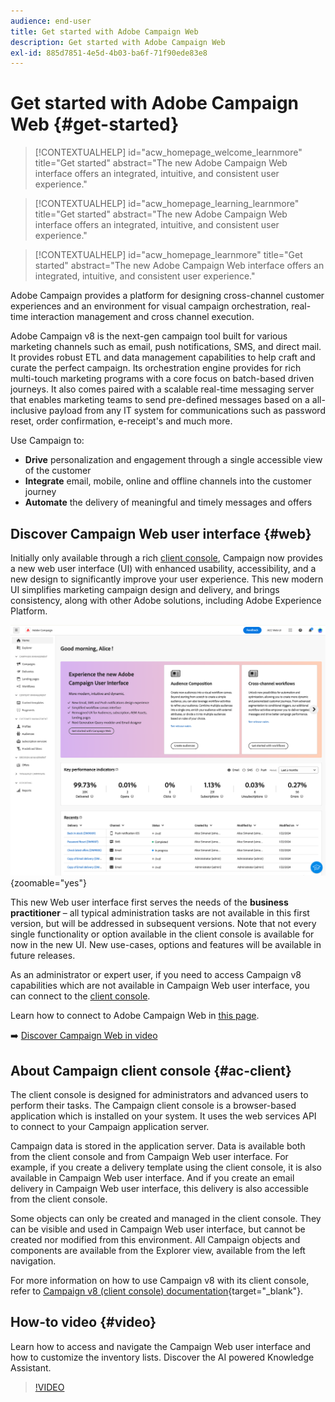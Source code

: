 ```yaml
---
audience: end-user
title: Get started with Adobe Campaign Web
description: Get started with Adobe Campaign Web
exl-id: 885d7851-4e5d-4b03-ba6f-71f90ede83e8
---
```

# Get started with Adobe Campaign Web {#get-started}

>[!CONTEXTUALHELP]
>id="acw_homepage_welcome_learnmore"
>title="Get started"
>abstract="The new Adobe Campaign Web interface offers an integrated, intuitive, and consistent user experience."

>[!CONTEXTUALHELP]
>id="acw_homepage_learning_learnmore"
>title="Get started"
>abstract="The new Adobe Campaign Web interface offers an integrated, intuitive, and consistent user experience."

>[!CONTEXTUALHELP]
>id="acw_homepage_learnmore"
>title="Get started"
>abstract="The new Adobe Campaign Web interface offers an integrated, intuitive, and consistent user experience."

Adobe Campaign provides a platform for designing cross-channel customer experiences and an environment for visual campaign orchestration, real-time interaction management and cross channel execution.

Adobe Campaign v8 is the next-gen campaign tool built for various marketing channels such as email, push notifications, SMS, and direct mail. It provides robust ETL and data management capabilities to help craft and curate the perfect campaign. Its orchestration engine provides for rich multi-touch marketing programs with a core focus on batch-based driven journeys. It also comes paired with a scalable real-time messaging server that enables marketing teams to send pre-defined messages based on a all-inclusive payload from any IT system for communications such as password reset, order confirmation, e-receipt's and much more.

Use Campaign to:

* **Drive** personalization and engagement through a single accessible view of the customer
* **Integrate** email, mobile, online and offline channels into the customer journey
* **Automate** the delivery of meaningful and timely messages and offers 

## Discover Campaign Web user interface {#web}

Initially only available through a rich [client console](#ac-client), Campaign now provides a new web user interface (UI) with enhanced usability, accessibility, and a new design to significantly improve your user experience. This new modern UI simplifies marketing campaign design and delivery, and brings consistency, along with other Adobe solutions, including Adobe Experience Platform.

![](assets/home.png){zoomable="yes"}

This new Web user interface first serves the needs of the **business practitioner** – all typical administration tasks are not available in this first version, but will be addressed in subsequent versions. Note that not every single functionality or option available in the client console is available for now in the new UI. New use-cases, options and features will be available in future releases.

As an administrator or expert user, if you need to access Campaign v8 capabilities which are not available in Campaign Web user interface, you can connect to the [client console](#ac-client). 

Learn how to connect to Adobe Campaign Web in [this page](connect-to-campaign.md).

➡️ [Discover Campaign Web in video](#video) 

## About Campaign client console {#ac-client}

The client console is designed for administrators and advanced users to perform their tasks. The Campaign client console is a browser-based application which is installed on your system. It uses the web services API to connect to your Campaign application server.

Campaign data is stored in the application server. Data is available both from the client console and from Campaign Web user interface. For example, if you create a delivery template using the client console, it is also available in Campaign Web user interface. And if you create an email delivery in Campaign Web user interface, this delivery is also accessible from the client console.

Some objects can only be created and managed in the client console. They can be visible and used in Campaign Web user interface, but cannot be created nor modified from this environment. All Campaign objects and components are available from the Explorer view, available from the left navigation.

For more information on how to use Campaign v8 with its client console, refer to [Campaign v8 (client console) documentation](https://experienceleague.adobe.com/docs/campaign/campaign-v8/campaign-home.html){target="_blank"}.

## How-to video {#video}

Learn how to access and navigate the Campaign Web user interface and how to customize the inventory lists. Discover the AI powered Knowledge Assistant.

>[!VIDEO](https://video.tv.adobe.com/v/3427278?quality=12)
